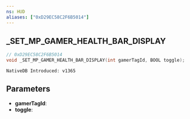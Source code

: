 ```yaml
---
ns: HUD
aliases: ["0xD29EC58C2F6B5014"]
---
```

## _SET_MP_GAMER_HEALTH_BAR_DISPLAY

```c
// 0xD29EC58C2F6B5014
void _SET_MP_GAMER_HEALTH_BAR_DISPLAY(int gamerTagId, BOOL toggle);
```

```
NativeDB Introduced: v1365
```

## Parameters
* **gamerTagId**:
* **toggle**:
